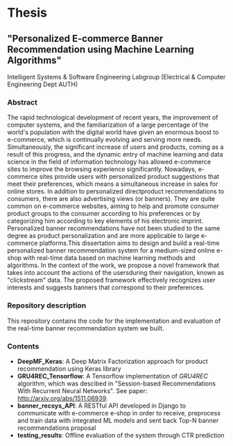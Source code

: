 # Thesis

## "Personalized E-commerce Banner Recommendation using Machine Learning Algorithms"

Intelligent Systems & Software Engineering Labgroup (Electrical & Computer Engineering Dept AUTH)

### Abstract
The  rapid  technological  development  of  recent  years,  the  improvement  of  computer systems,  and  the  familiarization  of  a  large  percentage  of  the  world's  population  with  the digital  world  have  given  an  enormous  boost  to  e-commerce,  which  is  continually  evolving and  serving  more  needs.  Simultaneously,  the  significant  increase  of  users  and  products, coming  as  a  result  of  this  progress,  and  the  dynamic  entry  of  machine  learning  and  data science in the field of information technology has allowed e-commerce sites to improve the browsing   experience   significantly.   Nowadays,   e-commerce   sites   provide   users   with personalized product suggestions that meet their preferences, which means a simultaneous increase in sales for online stores. In  addition  to  personalized  directproduct  recommendations  to  consumers,  there  are  also advertising views (or banners). They are quite common on e-commerce websites, aiming to help and promote consumer product groups to the consumer according to his preferences or  by  categorizing  him  according  to  key  elements  of  his  electronic  imprint.  Personalized banner   recommendations   have   not   been   studied   to   the   same   degree   as   product personalization and are more applicable to large e-commerce platforms.This dissertation aims to design and build a real-time personalized banner recommendation system  for  a  medium-sized  online  e-shop  with  real-time  data  based  on  machine  learning methods  and  algorithms.  In  the  context  of  the  work,  we  propose  a  novel  framework  that takes into account the actions of the usersduring their navigation, known as "clickstream" data.  The  proposed  framework  effectively  recognizes  user  interests  and  suggests  banners that correspond to their preferences.

### Repository description
This repository contains the code for the implementation and evaluation of the real-time banner recommendation system we built.

### Contents
* **DeepMF_Keras**: A Deep Matrix Factorization approach for product recommendation using Keras library
* **GRU4REC_Tensorflow**: A Tensorflow implementation of *GRU4REC* algorithm, which was descibed in "Session-based Recommendations With Recurrent Neural Networks". See paper: http://arxiv.org/abs/1511.06939. 
* **banner_recsys_API**: A RESTful API developed in Django to communicate with e-commerce e-shop in order to receive, preprocess and train data with integrated ML models and sent back Top-N banner recommendations proposal  
* **testing_results**: Offline evaluation of the system through CTR prediction




